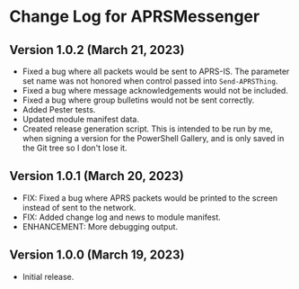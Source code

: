 # Change Log for APRSMessenger

## Version 1.0.2 (March 21, 2023)
 - Fixed a bug where all packets would be sent to APRS-IS.  The parameter set name was not honored when control passed into `Send-APRSThing`.
 - Fixed a bug where message acknowledgements would not be included.
 - Fixed a bug where group bulletins would not be sent correctly.
 - Added Pester tests.
 - Updated module manifest data.
 - Created release generation script.  This is intended to be run by me, when signing a version for the PowerShell Gallery, and is only saved in the Git tree so I don't lose it.

## Version 1.0.1 (March 20, 2023)
 - FIX: Fixed a bug where APRS packets would be printed to the screen instead of sent to the network.
 - FIX: Added change log and news to module manifest.
 - ENHANCEMENT: More debugging output.

## Version 1.0.0 (March 19, 2023)
 - Initial release.